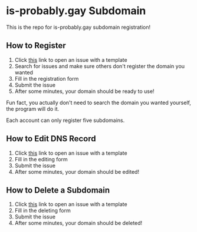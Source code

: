 # is-probably.gay Subdomain
This is the repo for is-probably.gay subdomain registration!

## How to Register
1. Click [this](https://github.com/is-probably-gay/is-probably-gay/issues/new?template=register.yml&title=Registration) link to open an issue with a template
2. Search for issues and make sure others don't register the domain you wanted
3. Fill in the registration form
4. Submit the issue
5. After some minutes, your domain should be ready to use!

Fun fact, you actually don't need to search the domain you wanted yourself, the program will do it.

Each account can only register five subdomains.

## How to Edit DNS Record
1. Click [this](https://github.com/is-probably-gay/is-probably-gay/issues/new?template=edit.yml&title=Edit) link to open an issue with a template
2. Fill in the editing form
3. Submit the issue
4. After some minutes, your domain should be edited!

## How to Delete a Subdomain
1. Click [this](https://github.com/is-probably-gay/is-probably-gay/issues/new?template=delete.yml&title=Delete) link to open an issue with a template
2. Fill in the deleting form
3. Submit the issue
4. After some minutes, your domain should be deleted!
